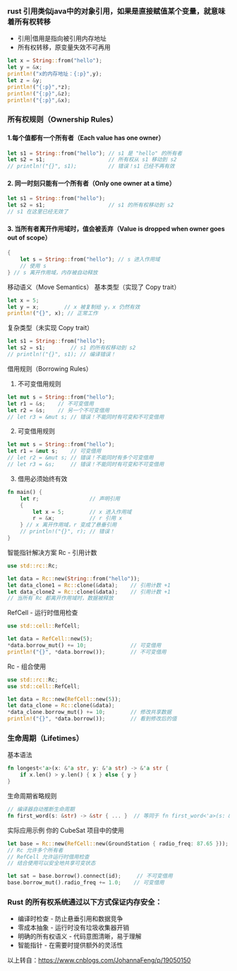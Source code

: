 ### rust 引用类似java中的对象引用，如果是直接赋值某个变量，就意味着所有权转移
* 引用|借用是指向被引用内存地址
* 所有权转移，原变量失效不可再用
  
```rust
let x = String::from("hello");
let y = &x;
println!("x的内存地址：{:p}",y);
let z = &y;
println!("{:p}",*z);
println!("{:p}",&z);
println!("{:p}",&x);
```

### 所有权规则（Ownership Rules）
#### 1.每个值都有一个所有者（Each value has one owner）
```rust
let s1 = String::from("hello"); // s1 是 "hello" 的所有者
let s2 = s1;                    // 所有权从 s1 移动到 s2
// println!("{}", s1);          // 错误！s1 已经不再有效
```
#### 2. 同一时刻只能有一个所有者（Only one owner at a time）
```rust
let s1 = String::from("hello");
let s2 = s1;                    // s1 的所有权移动到 s2
// s1 在这里已经无效了
```
#### 3. 当所有者离开作用域时，值会被丢弃（Value is dropped when owner goes out of scope）
```rust
{
    let s = String::from("hello"); // s 进入作用域
    // 使用 s
} // s 离开作用域，内存被自动释放
```
移动语义（Move Semantics）
基本类型（实现了 Copy trait）
```rust
let x = 5;
let y = x;        // x 被复制给 y，x 仍然有效
println!("{}", x); // 正常工作
```
复杂类型（未实现 Copy trait）
```rust
let s1 = String::from("hello");
let s2 = s1;        // s1 的所有权移动到 s2
// println!("{}", s1); // 编译错误！
```
借用规则（Borrowing Rules）
1. 不可变借用规则
```rust
let mut s = String::from("hello");
let r1 = &s;    // 不可变借用
let r2 = &s;    // 另一个不可变借用
// let r3 = &mut s; // 错误！不能同时有可变和不可变借用
```
2. 可变借用规则
```rust
let mut s = String::from("hello");
let r1 = &mut s;    // 可变借用
// let r2 = &mut s; // 错误！不能同时有多个可变借用
// let r3 = &s;     // 错误！不能同时有可变和不可变借用
```
3. 借用必须始终有效
```rust
fn main() {
    let r;                // 声明引用
    {
        let x = 5;        // x 进入作用域
        r = &x;           // r 引用 x
    } // x 离开作用域，r 变成了悬垂引用
    // println!("{}", r); // 错误！
}
```
智能指针解决方案
Rc - 引用计数
```rust
use std::rc::Rc;

let data = Rc::new(String::from("hello"));
let data_clone1 = Rc::clone(&data);    // 引用计数 +1
let data_clone2 = Rc::clone(&data);    // 引用计数 +1
// 当所有 Rc 都离开作用域时，数据被释放
```
RefCell - 运行时借用检查
```rust
use std::cell::RefCell;

let data = RefCell::new(5);
*data.borrow_mut() += 10;              // 可变借用
println!("{}", *data.borrow());        // 不可变借用
```
Rc<RefCell> - 组合使用
```rust
use std::rc::Rc;
use std::cell::RefCell;

let data = Rc::new(RefCell::new(5));
let data_clone = Rc::clone(&data);
*data_clone.borrow_mut() += 10;        // 修改共享数据
println!("{}", *data.borrow());        // 看到修改后的值
```
### 生命周期（Lifetimes）
基本语法
```rust
fn longest<'a>(x: &'a str, y: &'a str) -> &'a str {
    if x.len() > y.len() { x } else { y }
}
```
生命周期省略规则
```rust
// 编译器自动推断生命周期
fn first_word(s: &str) -> &str { ... }  // 等同于 fn first_word<'a>(s: &'a str) -> &'a str
```
实际应用示例
你的 CubeSat 项目中的使用
```rust 
let base = Rc::new(RefCell::new(GroundStation { radio_freq: 87.65 }));
// Rc 允许多个所有者
// RefCell 允许运行时借用检查
// 结合使用可以安全地共享可变状态

let sat = base.borrow().connect(id);     // 不可变借用
base.borrow_mut().radio_freq += 1.0;    // 可变借用
```
### Rust 的所有权系统通过以下方式保证内存安全：

- 编译时检查 - 防止悬垂引用和数据竞争
- 零成本抽象 - 运行时没有垃圾收集器开销
- 明确的所有权语义 - 代码意图清晰，易于理解
- 智能指针 - 在需要时提供额外的灵活性

以上转自：https://www.cnblogs.com/JohannaFeng/p/19050150
